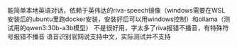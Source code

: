 能简单本地英语对话，依赖于英伟达的riva-speech镜像（windows需要在WSL安装后的ubuntu里跑docker安装，安装好后可以用windows控制）和ollama（测试用的qwen3:30b-a3b模型）
不是很好用，字太多了riva报错不播音，有特殊符号报错不播音
语音识别官网说支持中文，实际测试并不支持